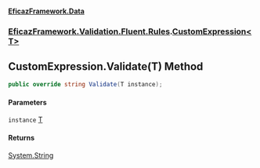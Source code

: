 #### [EficazFramework.Data](EficazFrameworkData.md 'EficazFramework Data')
### [EficazFramework.Validation.Fluent.Rules](EficazFrameworkData.md#EficazFramework.Validation.Fluent.Rules 'EficazFramework.Validation.Fluent.Rules').[CustomExpression&lt;T&gt;](EficazFramework.Validation.Fluent.Rules/CustomExpression_T_.md 'EficazFramework.Validation.Fluent.Rules.CustomExpression<T>')

## CustomExpression<T>.Validate(T) Method

```csharp
public override string Validate(T instance);
```
#### Parameters

<a name='EficazFramework.Validation.Fluent.Rules.CustomExpression_T_.Validate(T).instance'></a>

`instance` [T](EficazFramework.Validation.Fluent.Rules/CustomExpression_T_.md#EficazFramework.Validation.Fluent.Rules.CustomExpression_T_.T 'EficazFramework.Validation.Fluent.Rules.CustomExpression<T>.T')

#### Returns
[System.String](https://docs.microsoft.com/en-us/dotnet/api/System.String 'System.String')